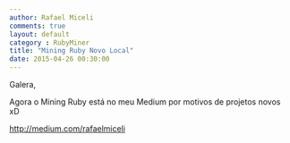```yaml
---
author: Rafael Miceli
comments: true
layout: default
category : RubyMiner
title: "Mining Ruby Novo Local"
date: 2015-04-26 00:30:00
---
```



Galera,

Agora o Mining Ruby está no meu Medium por motivos de projetos novos xD

http://medium.com/rafaelmiceli